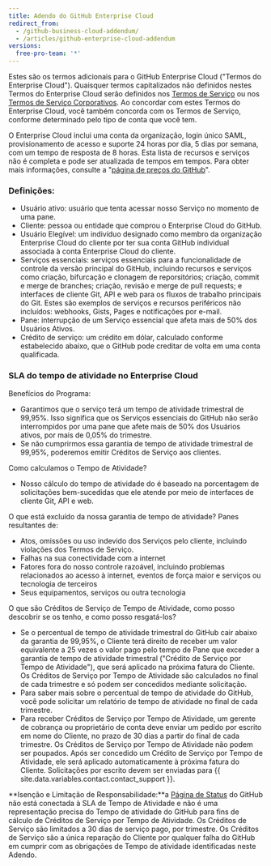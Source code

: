 ```yaml
---
title: Adendo do GitHub Enterprise Cloud
redirect_from:
  - /github-business-cloud-addendum/
  - /articles/github-enterprise-cloud-addendum
versions:
  free-pro-team: '*'
---
```


Estes são os termos adicionais para o GitHub Enterprise Cloud ("Termos do Enterprise Cloud"). Quaisquer termos capitalizados não definidos nestes Termos do Enterprise Cloud serão definidos nos [Termos de Serviço](/articles/github-terms-of-service/) ou nos [Termos de Serviço Corporativos](/articles/github-corporate-terms-of-service/). Ao concordar com estes Termos do Enterprise Cloud, você também concorda com os Termos de Serviço, conforme determinado pelo tipo de conta que você tem.

O Enterprise Cloud inclui uma conta da organização, login único SAML, provisionamento de acesso e suporte 24 horas por dia, 5 dias por semana, com um tempo de resposta de 8 horas. Esta lista de recursos e serviços não é completa e pode ser atualizada de tempos em tempos. Para obter mais informações, consulte a "[página de preços do GitHub](https://github.com/pricing)".

### Definições:
- Usuário ativo: usuário que tenta acessar nosso Serviço no momento de uma pane.
- Cliente: pessoa ou entidade que comprou o Enterprise Cloud do GitHub.
- Usuário Elegível: um indivíduo designado como membro da organização Enterprise Cloud do cliente por ter sua conta GitHub individual associada à conta Enterprise Cloud do cliente.
- Serviços essenciais: serviços essenciais para a funcionalidade de controle da versão principal do GitHub, incluindo recursos e serviços como criação, bifurcação e clonagem de reporsitórios; criação, commit e merge de branches; criação, revisão e merge de pull requests; e interfaces de cliente Git, API e web para os fluxos de trabalho principais do Git. Estes são exemplos de serviços e recursos periféricos não incluídos: webhooks, Gists, Pages e notificações por e-mail.
- Pane: interrupção de um Serviço essencial que afeta mais de 50% dos Usuários Ativos.
- Crédito de serviço: um crédito em dólar, calculado conforme estabelecido abaixo, que o GitHub pode creditar de volta em uma conta qualificada.

### SLA do tempo de atividade no Enterprise Cloud

Benefícios do Programa:
- Garantimos que o serviço terá um tempo de atividade trimestral de 99,95%. Isso significa que os Serviços essenciais do GitHub não serão interrompidos por uma pane que afete mais de 50% dos Usuários ativos, por mais de 0,05% do trimestre.
- Se não cumprirmos essa garantia de tempo de atividade trimestral de 99,95%, poderemos emitir Créditos de Serviço aos clientes.

Como calculamos o Tempo de Atividade?
- Nosso cálculo do tempo de atividade do é baseado na porcentagem de solicitações bem-sucedidas que ele atende por meio de interfaces de cliente Git, API e web.

O que está excluído da nossa garantia de tempo de atividade? Panes resultantes de:
- Atos, omissões ou uso indevido dos Serviços pelo cliente, incluindo violações dos Termos de Serviço.
- Falhas na sua conectividade com a internet
- Fatores fora do nosso controle razoável, incluindo problemas relacionados ao acesso à internet, eventos de força maior e serviços ou tecnologia de terceiros
- Seus equipamentos, serviços ou outra tecnologia

O que são Créditos de Serviço de Tempo de Atividade, como posso descobrir se os tenho, e como posso resgatá-los?
- Se o percentual de tempo de atividade trimestral do GitHub cair abaixo da garantia de 99,95%, o Cliente terá direito de receber um valor equivalente a 25 vezes o valor pago pelo tempo de Pane que exceder a garantia de tempo de atividade trimestral ("Crédito de Serviço por Tempo de Atividade"), que será aplicado na próxima fatura do Cliente. Os Créditos de Serviço por Tempo de Atividade são calculados no final de cada trimestre e só podem ser concedidos mediante solicitação.
- Para saber mais sobre o percentual de tempo de atividade do GitHub, você pode solicitar um relatório de tempo de atividade no final de cada trimestre.
- Para receber Créditos de Serviço por Tempo de Atividade, um gerente de cobrança ou proprietário de conta deve enviar um pedido por escrito em nome do Cliente, no prazo de 30 dias a partir do final de cada trimestre. Os Créditos de Serviço por Tempo de Atividade não podem ser poupados. Após ser concedido um Crédito de Serviço por Tempo de Atividade, ele será aplicado automaticamente à próxima fatura do Cliente. Solicitações por escrito devem ser enviadas para {{ site.data.variables.contact.contact_support }}.

**Isenção e Limitação de Responsabilidade:**a [Página de Status](https://www.githubstatus.com/) do GitHub não está conectada à SLA de Tempo de Atividade e não é uma representação precisa do Tempo de atividade do GitHub para fins de cálculo de Créditos de Serviço por Tempo de Atividade. Os Créditos de Serviço são limitados a 30 dias de serviço pago, por trimestre. Os Créditos de Serviço são a única reparação do Cliente por qualquer falha do GitHub em cumprir com as obrigações de Tempo de atividade identificadas neste Adendo.
